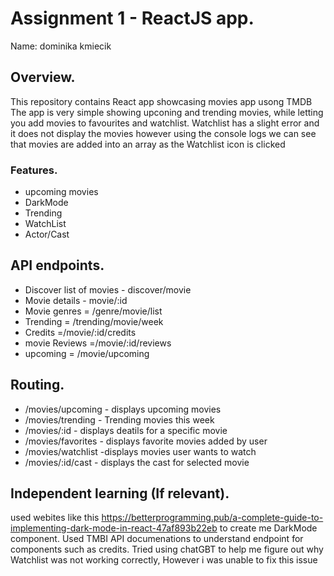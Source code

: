 # Assignment 1 - ReactJS app.

Name: dominika kmiecik 

## Overview.

This repository contains React app showcasing movies app usong TMDB
The app is very simple showing upconing and trending movies, while letting you
add movies to favourites and watchlist. Watchlist has a slight error and it does 
not display the movies however using the console logs we can see that movies are added
into an array as the Watchlist icon is clicked

### Features.

+ upcoming movies
+ DarkMode
+ Trending
+ WatchList
+ Actor/Cast

## API endpoints.

+ Discover list of movies - discover/movie
+ Movie details - movie/:id
+ Movie genres = /genre/movie/list
+ Trending = /trending/movie/week
+ Credits =/movie/:id/credits
+ movie Reviews =/movie/:id/reviews
+ upcoming = /movie/upcoming

## Routing.

+ /movies/upcoming - displays upcoming movies
+ /movies/trending - Trending movies this week
+ /movies/:id - displays deatils for a specific movie
+ /movies/favorites - displays favorite movies added by user
+ /movies/watchlist -displays movies user wants to watch
+ /movies/:id/cast - displays the cast for selected movie

## Independent learning (If relevant).

used webites like this https://betterprogramming.pub/a-complete-guide-to-implementing-dark-mode-in-react-47af893b22eb to create me DarkMode component.
Used TMBI API documenations to understand endpoint for components such as credits.
Tried using chatGBT to help me figure out why Watchlist was not working correctly, However i was unable to fix this issue 